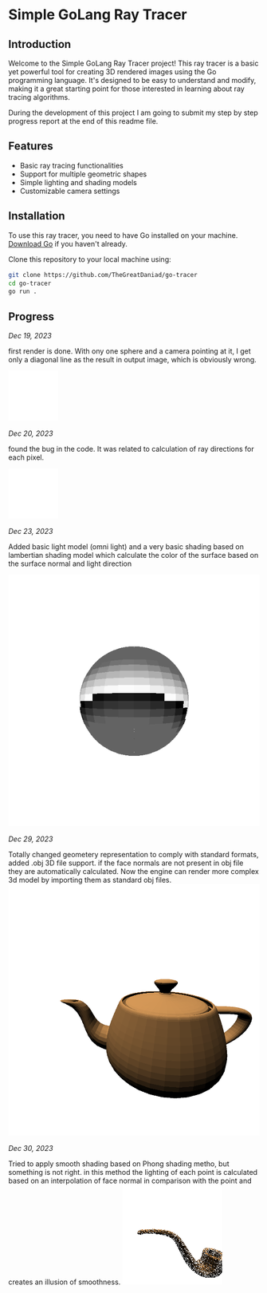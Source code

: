 # Simple GoLang Ray Tracer

## Introduction

Welcome to the Simple GoLang Ray Tracer project! This ray tracer is a basic yet powerful tool for creating 3D rendered images using the Go programming language. It's designed to be easy to understand and modify, making it a great starting point for those interested in learning about ray tracing algorithms.

During the development of this project I am going to submit my step by step progress report at the end of this readme file.

## Features

- Basic ray tracing functionalities
- Support for multiple geometric shapes
- Simple lighting and shading models
- Customizable camera settings

## Installation

To use this ray tracer, you need to have Go installed on your machine. [Download Go](https://golang.org/dl/) if you haven't already.

Clone this repository to your local machine using:

```bash
git clone https://github.com/TheGreatDaniad/go-tracer
cd go-tracer
go run .
```

## Progress

_Dec 19, 2023_

first render is done. With ony one sphere and a camera pointing at it, I get only a diagonal line as the result in output image, which is obviously wrong.

![Alt text](./readme-images//1.png "Optional title")

_Dec 20, 2023_

found the bug in the code. It was related to calculation of ray directions for each pixel.

![Alt text](./readme-images//2.png "Optional title")

_Dec 23, 2023_

Added basic light model (omni light) and a very basic shading based on lambertian shading model
which calculate the color of the surface based on the surface normal and light direction

![Alt text](./readme-images//3.png "Optional title")

_Dec 29, 2023_

Totally changed geometery representation to comply with standard formats, added .obj 3D file support.
if the face normals are not present in obj file they are automatically calculated.
Now the engine can render more complex 3d model by importing them as standard obj files.
![Alt text](./readme-images//4.png "Optional title")

_Dec 30, 2023_

Tried to apply smooth shading based on Phong shading metho, but something is not right.
in this method the lighting of each point is calculated based on an interpolation of face normal in comparison with the point and creates an illusion of smoothness.
![Alt text](./readme-images//5.png "Optional title")
